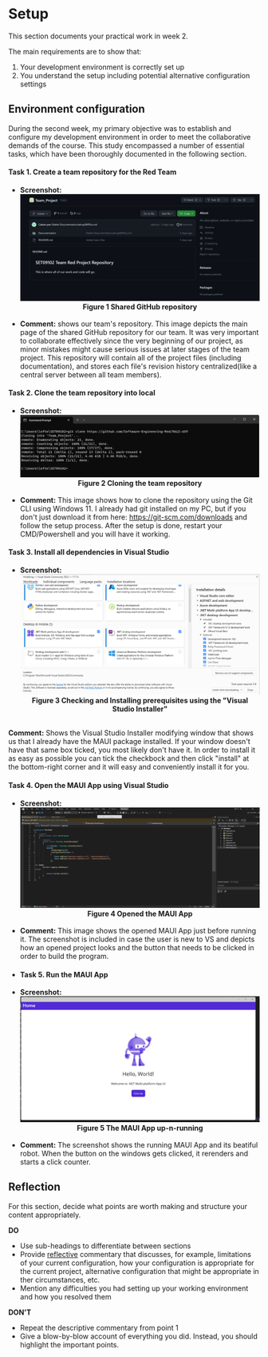 # Setup

This section documents your practical work in week 2.

The main requirements are to show that:

1. Your development environment is correctly set up
2. You understand the setup including potential alternative configuration settings

## Environment configuration

During the second week, my primary objective was to establish and configure my development environment in order to meet the collaborative demands of the course. This study encompassed a number of essential tasks, which have been thoroughly documented in the following section.

#### Task 1. Create a team repository for the Red Team
 
- **Screenshot:** ![Screenshot1](./images/Screenshot_repo.png)
  <figcaption align = "center"><b>Figure 1 Shared GitHub repository</b></figcaption><br>
 - **Comment:**  shows our team's repository. This image depicts the main page of the shared GitHub repository for our team. It was very important to collaborate effectively since the very beginning of our project, as minor mistakes might cause serious issues at later stages of the team project. This repository will contain all of the project files (including documentation), and stores each file's revision history centralized(like a central server between all team members).

#### Task 2. Clone the team repository into local
- **Screenshot:** ![Screenshot 2](./images/Screenshot_gitclone1.png)
  <figcaption align = "center"><b>Figure 2 Cloning the team repository</b></figcaption><br>
- **Comment:**  This image shows how to clone the repository using the Git CLI using Windows 11. I already had git installed on my PC, but if you don't just download it from here: https://git-scm.com/downloads and follow the setup process. After the setup is done, restart your CMD/Powershell and you will have it working.
#### Task 3. Install all dependencies in Visual Studio
- **Screenshot:** ![Screenshot 3](./images/Screenshot_MAUIinstall.png)
  <figcaption align = "center"><b>Figure 3 Checking and Installing prerequisites using the "Visual Studio Installer" </b></figcaption><br>
**Comment:** Shows the Visual Studio Installer modifying window that shows us that I already have the MAUI package installed. If your window doesn't have that same box ticked, you most likely don't have it. In order to install it as easy as possible you can tick the checkbock and then click "install" at the bottom-right corner and it will easy and conveniently install it for you.
#### Task 4. Open the MAUI App using Visual Studio
- **Screenshot:** ![Screenshot 4](./images/Screenshot_MAUIRun.png)
  <figcaption align = "center"><b>Figure 4 Opened the MAUI App</b></figcaption><br>
- **Comment:** This image shows the opened MAUI App just before running it. The screenshot is included in case the user is new to VS and depicts how an opened project looks and the button that needs to be clicked in order to build the program.
- #### Task 5. Run the MAUI App
- **Screenshot:** ![Screenshot 5](./images/Screenshot_WorkingMAUI.png)
  <figcaption align = "center"><b>Figure 5 The MAUI App up-n-running </b></figcaption><br>
- **Comment:** The screenshot shows the running MAUI App and its beatiful robot. When the button on the windows gets clicked, it rerenders and starts a click counter.

## Reflection

For this section, decide what points are worth making and structure your content 
appropriately.

**DO**

* Use sub-headings to differentiate between sections
* Provide <ins>reflective</ins> commentary that discusses, for example, limitations of
  your current configuration, how your configuration is appropriate for the current 
  project, alternative configuration that might be appropriate in ther circumstances, 
  etc.
* Mention any difficulties you had setting up your working environment and how you 
  resolved them

**DON'T**

* Repeat the descriptive commentary from point 1
* Give a blow-by-blow account of everything you did. Instead, you should highlight 
  the important points.
